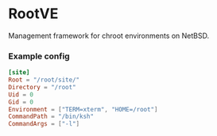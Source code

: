 # RootVE

Management framework for chroot environments on NetBSD.

### Example config
```toml
[site]
Root = "/root/site/"
Directory = "/root"
Uid = 0
Gid = 0
Environment = ["TERM=xterm", "HOME=/root"]
CommandPath = "/bin/ksh"
CommandArgs = ["-l"]

```
